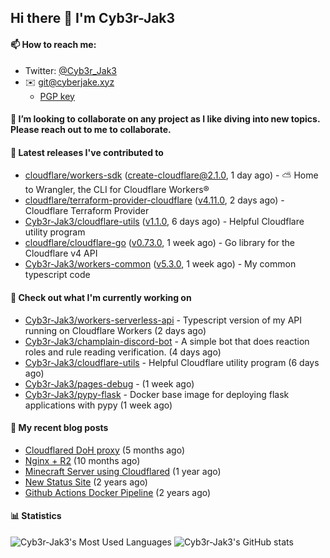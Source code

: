 ## Hi there 👋 I'm Cyb3r-Jak3

#### 📫 How to reach me:
  - Twitter: [@Cyb3r_Jak3](https://twitter.com/Cyb3r_Jak3)
  - ✉️ git@cyberjake.xyz
    - [PGP key](https://gist.githubusercontent.com/Cyb3r-Jak3/d1068b61b50239b171faf018a0269f67/raw/b876db002e6b0630795382c0b9134771ffa5fe3a/cyb3rjak3@pm.me.asc)


#### 👯 I’m looking to collaborate on any project as I like diving into new topics. Please reach out to me to collaborate.


#### 🔭 Latest releases I've contributed to

- [cloudflare/workers-sdk](https://github.com/cloudflare/workers-sdk) ([create-cloudflare@2.1.0](https://github.com/cloudflare/workers-sdk/releases/tag/create-cloudflare%402.1.0), 1 day ago) - ⛅️ Home to Wrangler, the CLI for Cloudflare Workers®
- [cloudflare/terraform-provider-cloudflare](https://github.com/cloudflare/terraform-provider-cloudflare) ([v4.11.0](https://github.com/cloudflare/terraform-provider-cloudflare/releases/tag/v4.11.0), 2 days ago) - Cloudflare Terraform Provider
- [Cyb3r-Jak3/cloudflare-utils](https://github.com/Cyb3r-Jak3/cloudflare-utils) ([v1.1.0](https://github.com/Cyb3r-Jak3/cloudflare-utils/releases/tag/v1.1.0), 6 days ago) - Helpful Cloudflare utility program 
- [cloudflare/cloudflare-go](https://github.com/cloudflare/cloudflare-go) ([v0.73.0](https://github.com/cloudflare/cloudflare-go/releases/tag/v0.73.0), 1 week ago) - Go library for the Cloudflare v4 API
- [Cyb3r-Jak3/workers-common](https://github.com/Cyb3r-Jak3/workers-common) ([v5.3.0](https://github.com/Cyb3r-Jak3/workers-common/releases/tag/v5.3.0), 1 week ago) - My common typescript code

#### 👷 Check out what I'm currently working on

- [Cyb3r-Jak3/workers-serverless-api](https://github.com/Cyb3r-Jak3/workers-serverless-api) - Typescript version of my API running on Cloudflare Workers (2 days ago)
- [Cyb3r-Jak3/champlain-discord-bot](https://github.com/Cyb3r-Jak3/champlain-discord-bot) - A simple bot that does reaction roles and rule reading verification.  (4 days ago)
- [Cyb3r-Jak3/cloudflare-utils](https://github.com/Cyb3r-Jak3/cloudflare-utils) - Helpful Cloudflare utility program  (6 days ago)
- [Cyb3r-Jak3/pages-debug](https://github.com/Cyb3r-Jak3/pages-debug) -  (1 week ago)
- [Cyb3r-Jak3/pypy-flask](https://github.com/Cyb3r-Jak3/pypy-flask) - Docker base image for deploying flask applications with pypy (1 week ago)

#### 📜 My recent blog posts

- [Cloudflared DoH proxy](https://blog.cyberjake.xyz/post/2023-02-17-cloudflared-doh/) (5 months ago)
- [Nginx &#43; R2](https://blog.cyberjake.xyz/post/2022-10-01-nginx-proxy-r2/) (10 months ago)
- [Minecraft Server using Cloudflared](https://blog.cyberjake.xyz/post/2022-03-26-cloudflared-minecraft/) (1 year ago)
- [New Status Site](https://blog.cyberjake.xyz/post/2021-09-27-status-site/) (2 years ago)
- [Github Actions Docker Pipeline](https://blog.cyberjake.xyz/post/2021-06-16-github-actions-docker/) (2 years ago)


#### 📊 Statistics
![Cyb3r-Jak3's Most Used Languages](https://github-readme-stats.vercel.app/api/top-langs/?username=Cyb3r-Jak3&theme=cobalt&hide=css,html,scss)
![Cyb3r-Jak3's GitHub stats](https://github-readme-stats.vercel.app/api?username=Cyb3r-Jak3&count_private=true&show_icons=true&theme=cobalt&line_height=40)
